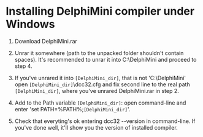 # Installing DelphiMini compiler under Windows #

1. Download DelphiMini.rar

2. Unrar it somewhere (path to the unpacked folder shouldn't contain spaces). It's recommended to unrar it into C:\DelphiMini and proceed to step 4.

3. If you've unrared it into `[DelphiMini_dir]`, that is not 'C:\DelphiMini' open `[DelphiMini_dir]`\dcc32.cfg and fix second line to the real path
`[DelphiMini_dir]`, where you've unrared DelphiMini.rar in step 2.

4. Add to the Path variable `[DelphiMini_dir]`: open command-line and enter 'set PATH=%PATH%;`[DelphiMini_dir]`'.

5. Check that everyting's ok entering dcc32 --version in command-line. If you've done well, it'll show you the version of installed compiler.